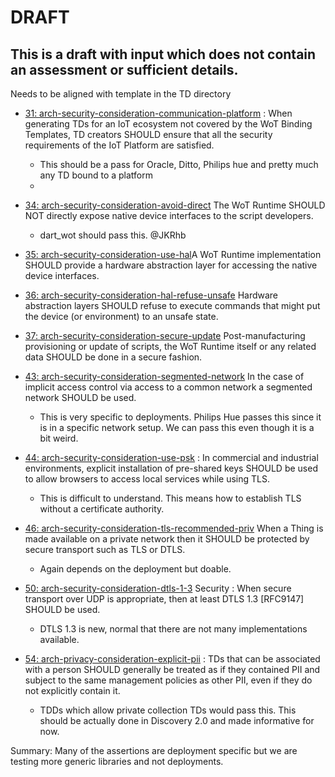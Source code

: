 # DRAFT

## This is a draft with input which does not contain an assessment or sufficient details.

Needs to be aligned with template in the TD directory



- [31: arch-security-consideration-communication-platform](https://w3c.github.io/wot-architecture#arch-security-consideration-communication-platform) : 
When generating TDs for an IoT ecosystem not covered by the WoT Binding Templates, 
TD creators SHOULD ensure that all the security requirements of the IoT Platform are satisfied.
  - This should be a pass for Oracle, Ditto, Philips hue and pretty much any TD bound to a platform
  - 
 - [34: arch-security-consideration-avoid-direct](https://w3c.github.io/wot-architecture#arch-security-consideration-avoid-direct) 	The WoT Runtime SHOULD NOT directly expose native device interfaces to the script developers.
   - dart_wot should pass this. @JKRhb 


- [35: arch-security-consideration-use-hal](https://w3c.github.io/wot-architecture#arch-security-consideration-use-hal)A WoT Runtime implementation SHOULD provide a hardware abstraction layer for accessing the native device interfaces. 
- [36: arch-security-consideration-hal-refuse-unsafe](https://w3c.github.io/wot-architecture#arch-security-consideration-hal-refuse-unsafe) Hardware abstraction layers SHOULD refuse to execute commands that might put the device (or environment) to an unsafe state. 
- [37: arch-security-consideration-secure-update](https://w3c.github.io/wot-architecture#arch-security-consideration-secure-update) Post-manufacturing provisioning or update of scripts, the WoT Runtime itself or any related data SHOULD be done in a secure fashion.

- [43: arch-security-consideration-segmented-network](https://w3c.github.io/wot-architecture#arch-security-consideration-segmented-network) In the case of implicit access control via access to a common network a segmented network SHOULD be used.
  - This is very specific to deployments. Philips Hue passes this since it is in a specific network setup. We can pass this even though it is a bit weird.

- [44: arch-security-consideration-use-psk](https://w3c.github.io/wot-architecture#arch-security-consideration-use-psk) : In commercial and industrial environments, explicit installation of pre-shared keys SHOULD be used to allow browsers to access local services while using TLS.
  - This is difficult to understand. This means how to establish TLS without a certificate authority.


- [46: arch-security-consideration-tls-recommended-priv](https://w3c.github.io/wot-architecture#arch-security-consideration-tls-recommended-priv) When a Thing is made available on a private network then it SHOULD be protected by secure transport such as TLS or DTLS.
  - Again depends on the deployment but doable.

- [50: arch-security-consideration-dtls-1-3](https://w3c.github.io/wot-architecture#arch-security-consideration-dtls-1-3) 	Security : When secure transport over UDP is appropriate, then at least DTLS 1.3 [RFC9147] SHOULD be used.
  - DTLS 1.3 is new, normal that there are not many implementations available.

- [54: arch-privacy-consideration-explicit-pii](https://w3c.github.io/wot-architecture#arch-privacy-consideration-explicit-pii) : TDs that can be associated with a person SHOULD generally be treated as if they contained PII and subject to the same management policies as other PII, even if they do not explicitly contain it.
  - TDDs which allow private collection TDs would pass this. This should be actually done in Discovery 2.0 and made informative for now.


Summary: Many of the assertions are deployment specific but we are testing more generic libraries and not deployments.
